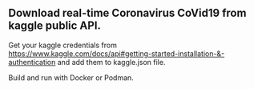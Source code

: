 ## Download real-time Coronavirus CoVid19 from kaggle public API. 

Get your kaggle credentials from https://www.kaggle.com/docs/api#getting-started-installation-&-authentication and add them to kaggle.json file.

Build and run with Docker or Podman. 
